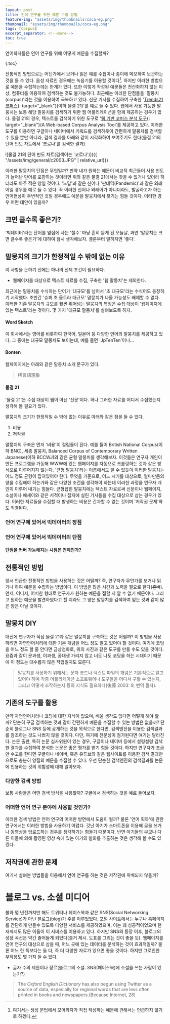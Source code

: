 ```yaml
---
layout: post
title: 언어 연구를 위한 예문 수집 방법
feature-img: "assets/img/thumbnails/coca-eg.png"
thumbnail: "assets/img/thumbnails/coca-eg.png"
tags: [Corpus]
excerpt_separator: <!--more-->
toc: true
---
```


언어학자들은 언어 연구를 위해 어떻게 예문을 수집할까? 

<!--more-->

{:toc}

전통적인 방법으로는 어딘가에서 보거나 읽은 예를 수첩이나 종이에 메모하여 보관하는 것을 들 수 있다. 음성 자료인 경우에는 녹음기를 이용할 것이다[^1]. 하지만 이러한 방법으로 예문을 수집하는데는 한계가 있다. 또한 이렇게 작성된 예문들은 전산화하지 않는 이상, 컴퓨터를 이용하여 검색하는 것도 불가능하다. 최근에는 이러한 단점들을 '말뭉치(corpus)'라는 것을 이용하여 극복하고 있다. 신문 기사를 수집하여 구축한 '[Trends21 코퍼스](http://corpus.korea.ac.kr/trends21.html){: target="_blank"}(이하 물결 21)'를 예로 들 수 있다. 웹에서 사용 가능한 말뭉치는 보통 해당 말뭉치를 검색하기 위한 웹 어플리케이션을 함께 제공하는 경우가 많다. 물결 21의 경우, 텍스트를 검색하기 위한 도구로 '[웹 기반 코퍼스 분석 도구](http://corpus.korea.ac.kr){: target="_blank"}(A Web-based Corpus Analysis Tool'를 제공하고 있다. 이러한 도구를 이용하면 구글이나 네이버에서 키워드를 검색하듯이 간편하게 말뭉치를 검색할 수 있을 뿐만 아니라, 검색 결과를 아래와 같이 시각화하여 보여주기도 한다(물결 21의 단어 빈도 차트에서 '코로나'를 검색한 결과). 

![물결 21의 단어 빈도 차트(검색어는 '코로나')]({{ "/assets/img/general/c2003.JPG" | relative_url}})

이러한 말뭉치의 단점은 무엇일까? 만약 내가 원하는 예문이 비교적 최근들어 사용 빈도가 늘어난 단어를 포함하는 것이라면 위와 같은 물결 21에서는 찾을 수 없거나 있더라 하더라도 아주 적은 양일 것이다. '노답'과 같은 신어나 '판데믹(Pandemic)'과 같은  외래어일 경우를 예로 들 수 있다. 꼭 이러한 신어나 외래어가 아니더라도, 발굴하고자 하는 언어현상이 주변적인 것일 경우에도 예문을 말뭉치에서 찾기는 힘들 것이다. 이러한 경우 어떤 대안이 있을까?



## 크면 클수록 좋은가?

'빅데이터'라는 단어를 옆집에 사는 '철수' 마냥 흔히 듣게 된 오늘날,  과연 '말뭉치는 크면 클수록 좋은가'에 대하여 잠시 생각해보자. 결론부터 말하자면 '좋다'.

## 말뭉치의 크기가 한정적일 수 밖에 없는 이유

이 사항을 논하기 전에는 하나의 전제 조건이 필요하다.

- 웹페이지를 대상으로 텍스트 자료를 수집, 구축한 '웹 말뭉치'는 제외한다.

최근에는 말뭉치를 수식하는 단어가 '대규모'를 넘어서 '초 대규모'라는 수식어도 등장하기 시작했다. 조만간 '슈퍼 초 울트라 대규모' 말뭉치가 나올 가능성도 배제할 수 없다. 이러한 기존 말뭉치의 규모를 훨씬 뛰어넘는 말뭉치의 특징은 수집 대상이 '웹페이지에 있는 텍스트'라는 것이다. 몇 가지 '대규모 말뭉치'를 살펴보도록 하자.

#### Word Sketch

이 회사에서는 영어를 비롯하여 한국어, 일본어 등 다양한 언어의 말뭉치를 제공하고 있다. 그 중에는 대규모 말뭉치도 보이는데, 예를 들면 'JpTenTen'이나...

#### Bonten

웹페이지에는 아래와 같은 말뭉치 소개 문구가 있다.

> 稀言語現象

#### 물결 21

'물결 21'은 수집 대상이 웹이 아닌 '신문'이다. 허나 그러한 자료를 어디서 수집했는지 생각해 볼 필요가 있다.



말뭉치의 크기가 한정적일 수 밖에 없는 이유로 아래와 같은 점을 들 수 있다.

1. 비용
2. 저작권

말뭉치의 구축은 먼저 '비용'이 걸림돌이 된다. 예를 들어 British National Corpus(이하 BNC), 세종 말뭉치, Balanced Corpus of Contemporary Written Japanese(이하 BCCWJ)와 같은 균형 말뭉치를 생각해보자. 이것들은 연구자 개인이 만든 프로그램을 가동해 WWW에 있는 웹페이지를 자동으로 크롤링하는 것과 같은 방식으로 이루어지지 않는다. '균형 말뭉치'라는 이름에서도 알 수 있듯이 이러한 말뭉치는 어느 정도 균형이 잡혀있어야 한다. 무엇을 기준으로, 어느 시기를 대상으로, 얼마만큼의 양을 수집해야 하는가와 같은 다양한 조건을 생각해야 하는데 이러한 과정을 연구자 개인이 이루어 내기는 힘들다. 균형잡힌 말뭉치에는 텍스트 자료로써 신문이나 웹페이지, 소설이나 에세이와 같은 서적이나 잡지에 실린 기사들을 수집 대상으로 삼는 경우가 있다. 이러한 자료들을 수집할 때 발생하는 비용은 간과할 수 없는 것이며 '저작권 문제'와도 직결된다.

### 언어 연구에 있어서 빅데이터의 장점

### 언어 연구에 있어서 빅데이터의 단점

#### 단점을 커버 가능해지는 시점은 언제인가?





## 전통적인 방법

앞서 언급한 전통적인 방법을 사용하는 것은 어떨까? 즉, 연구자가 무언가를 보거나 읽거나 하여 예문을 수집하는 방법이다. 이 방법은 많은 시간과 노력을 필요로 한다(~~존버~~). 언제, 어디서, 어떠한 형태로 연구자가 원하는 예문을 접할 지 알 수 없기 때문이다. 그리고 원하는 예문을 발견하였다고 할 지라도 그 양은 말뭉치를 검색하여 얻는 것과 같이 많은 양은 아닐 것이다.

## 말뭉치 DIY

대신에 연구자가 직접 물결 21과 같은 말뭉치를 구축하는 것은 어떨까? 이 방법을 사용하려면 자연언어처리에 대한 기본 개념을 어느 정도 알고 있어야 할 것이다. 여기에 코딩을 어느 정도 할 줄 안다면 금상첨화로, 위의 사진과 같은 도구를 만들 수도 있을 것이다. 요즘과 같이 문과생, 이과생, 공대생 가리지 않고 너도 나도 코딩을 하는 시대이기 때문에 이 정도는 대수롭지 않은 작업일지도 모른다. 

> 말뭉치를 사용하기 위해서는 문자 코드나 텍스트 파일의 개념은 기본적으로 알고 있어야 하며 각종 어플리케이션 소프트웨어나 도구들을 어디서 구할 수 있는지, 그리고 어떻게 조작하는지 등의 지식도 필요하다(後藤 2003: 9, 번역 필자).

## 기존의 도구를 활용

만약 자연언어처리나 코딩에 대한 지식이 없으며, 배울 생각도 없다면 어떻게 해야 할까? 단순히 구글 검색하는 것과 같이 간편하게 예문을 수집할 수 있는 방법은 없을까? 단순히 블로그나 SNS 등에 공개하는 것을 목적으로 한다면, 검색엔진을 이용한 검색결과를 참조하는 것도 나쁘지 않을 것이다. 다만, 여기에 전문성이 첨가된다면 얘기는 달라진다. 논문 출판, 특히 논문 심사위원이 있는 경우, 구글이나 네이버 등에서 설렁설렁 검색한 결과를 수집하여 분석한 논문은 좋은 평가를 받기 힘들 것이다. 하지만 연구자가 조금만 수고를 한다면 구글이나 네이버, 혹은 유튜브와 같은 웹사이트를 이용한 검색 결과만으로도 충분히 양질의 예문을 수집할 수 있다. 우선 단순한 검색엔진의 검색결과를 논문에 인용하는 것의 위험성에 대해 알아보자.

### 다양한 검색 방법

보통 사람들은 어떤 검색 방식을 사용할까? 구글에서 검색하는 것을 예로 들어보자. 

### 어떠한 언어 연구 분야에 사용할 것인가?

이러한 검색 방법은 언어 연구의 어떠한 방면에서 도움이 될까? 물론 '언어 획득'에 관한 연구에서는 이러한 방법을  사용하기 어렵다. 갓난 아기가 스마트폰을 이용해 글을 쓰거나 동영상을 업로드하는 경우를 생각하기는 힘들기 때문이다. 반면 아기들의 부모나 다른 이들에 의해 촬영된 영상 속에 있는 아기의 발화를 추출하는 것은 생각해 볼 수도 있겠다.

## 저작권에 관한 문제

여기서 살펴본 방법들을 이용해서 언어 연구를 하는 것은 저작권에 위배되지 않을까?

# 블로그 vs. 소셜 미디어

불과 몇 년전까지만 해도 트위터나 페이스북과 같은 SNS(Social Networking Service)가 아닌 블로그(blog)가 주를 이루었었다. 포털 사이트에서는 누구나 홈페이지를 간단하게 만들수 있도록 다양한 서비스를 제공하였으며, 이는 꽤 성공적이었으며 현재까지도 많은 이들이 이 서비스를 이용하고 있다. 하지만 SNS의 등장 이후, 블로그의 성장 곡선은 약간 줄어들게 되었다(증거 제시. 도표를 그리는 것이 좋을 듯). 웹페이지를 언어 연구의 대상으로 삼을 때, 어느 곳에 있는 데이터를 분석하는 것이 효과적일까? 물론 어느 한 쪽보다는 둘 다, 즉 더 다양한 자료가 있으면 좋을 것이다. 하지만 그로인한 부작용도 몇 가지 들 수 있다.

- 글자 수의 제한이나 장르(블로그의 소설. SNS(페이스북)에 소설을 쓰는 사람이 있는가?)

> The *Oxford English Dictionary* has also begun using Twitter as a source of data, especially for regional words that are less often printed in books and newspapers.(Because Internet, 28)

[^1]: 여기서는 생성 문법에서 모어화자가 직접 작성하는 예문에 관해서는 언급하지 않기로 하겠다.